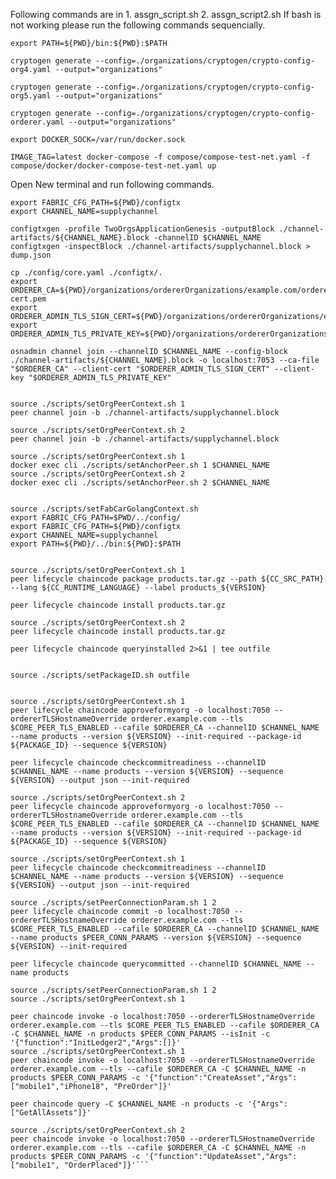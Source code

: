 
Following commands are in 1. assgn_script.sh  2. assgn_script2.sh
If bash is not working please run the following commands sequencially. 


```export PATH=${PWD}/bin:${PWD}:$PATH```

`cryptogen generate --config=./organizations/cryptogen/crypto-config-org4.yaml --output="organizations"`

`cryptogen generate --config=./organizations/cryptogen/crypto-config-org5.yaml --output="organizations"`

`cryptogen generate --config=./organizations/cryptogen/crypto-config-orderer.yaml --output="organizations"`

`export DOCKER_SOCK=/var/run/docker.sock`

`IMAGE_TAG=latest docker-compose -f compose/compose-test-net.yaml -f compose/docker/docker-compose-test-net.yaml up`


Open New terminal and run following commands.

```export PATH=${PWD}/bin:${PWD}:$PATH
export FABRIC_CFG_PATH=${PWD}/configtx
export CHANNEL_NAME=supplychannel

configtxgen -profile TwoOrgsApplicationGenesis -outputBlock ./channel-artifacts/${CHANNEL_NAME}.block -channelID $CHANNEL_NAME
configtxgen -inspectBlock ./channel-artifacts/supplychannel.block > dump.json

cp ./config/core.yaml ./configtx/.
export ORDERER_CA=${PWD}/organizations/ordererOrganizations/example.com/orderers/orderer.example.com/msp/tlscacerts/tlsca.example.com-cert.pem
export ORDERER_ADMIN_TLS_SIGN_CERT=${PWD}/organizations/ordererOrganizations/example.com/orderers/orderer.example.com/tls/server.crt
export ORDERER_ADMIN_TLS_PRIVATE_KEY=${PWD}/organizations/ordererOrganizations/example.com/orderers/orderer.example.com/tls/server.key

osnadmin channel join --channelID $CHANNEL_NAME --config-block ./channel-artifacts/${CHANNEL_NAME}.block -o localhost:7053 --ca-file "$ORDERER_CA" --client-cert "$ORDERER_ADMIN_TLS_SIGN_CERT" --client-key "$ORDERER_ADMIN_TLS_PRIVATE_KEY"


source ./scripts/setOrgPeerContext.sh 1
peer channel join -b ./channel-artifacts/supplychannel.block

source ./scripts/setOrgPeerContext.sh 2
peer channel join -b ./channel-artifacts/supplychannel.block

source ./scripts/setOrgPeerContext.sh 1
docker exec cli ./scripts/setAnchorPeer.sh 1 $CHANNEL_NAME
source ./scripts/setOrgPeerContext.sh 2
docker exec cli ./scripts/setAnchorPeer.sh 2 $CHANNEL_NAME


source ./scripts/setFabCarGolangContext.sh
export FABRIC_CFG_PATH=$PWD/../config/
export FABRIC_CFG_PATH=${PWD}/configtx
export CHANNEL_NAME=supplychannel
export PATH=${PWD}/../bin:${PWD}:$PATH


source ./scripts/setOrgPeerContext.sh 1
peer lifecycle chaincode package products.tar.gz --path ${CC_SRC_PATH} --lang ${CC_RUNTIME_LANGUAGE} --label products_${VERSION}

peer lifecycle chaincode install products.tar.gz

source ./scripts/setOrgPeerContext.sh 2
peer lifecycle chaincode install products.tar.gz

peer lifecycle chaincode queryinstalled 2>&1 | tee outfile


source ./scripts/setPackageID.sh outfile


source ./scripts/setOrgPeerContext.sh 1
peer lifecycle chaincode approveformyorg -o localhost:7050 --ordererTLSHostnameOverride orderer.example.com --tls $CORE_PEER_TLS_ENABLED --cafile $ORDERER_CA --channelID $CHANNEL_NAME --name products --version ${VERSION} --init-required --package-id ${PACKAGE_ID} --sequence ${VERSION}

peer lifecycle chaincode checkcommitreadiness --channelID $CHANNEL_NAME --name products --version ${VERSION} --sequence ${VERSION} --output json --init-required

source ./scripts/setOrgPeerContext.sh 2
peer lifecycle chaincode approveformyorg -o localhost:7050 --ordererTLSHostnameOverride orderer.example.com --tls $CORE_PEER_TLS_ENABLED --cafile $ORDERER_CA --channelID $CHANNEL_NAME --name products --version ${VERSION} --init-required --package-id ${PACKAGE_ID} --sequence ${VERSION}

source ./scripts/setOrgPeerContext.sh 1
peer lifecycle chaincode checkcommitreadiness --channelID $CHANNEL_NAME --name products --version ${VERSION} --sequence ${VERSION} --output json --init-required

source ./scripts/setPeerConnectionParam.sh 1 2
peer lifecycle chaincode commit -o localhost:7050 --ordererTLSHostnameOverride orderer.example.com --tls $CORE_PEER_TLS_ENABLED --cafile $ORDERER_CA --channelID $CHANNEL_NAME --name products $PEER_CONN_PARAMS --version ${VERSION} --sequence ${VERSION} --init-required

peer lifecycle chaincode querycommitted --channelID $CHANNEL_NAME --name products

source ./scripts/setPeerConnectionParam.sh 1 2
source ./scripts/setOrgPeerContext.sh 1

peer chaincode invoke -o localhost:7050 --ordererTLSHostnameOverride orderer.example.com --tls $CORE_PEER_TLS_ENABLED --cafile $ORDERER_CA -C $CHANNEL_NAME -n products $PEER_CONN_PARAMS --isInit -c '{"function":"InitLedger2","Args":[]}'
source ./scripts/setOrgPeerContext.sh 1
peer chaincode invoke -o localhost:7050 --ordererTLSHostnameOverride orderer.example.com --tls --cafile $ORDERER_CA -C $CHANNEL_NAME -n products $PEER_CONN_PARAMS -c '{"function":"CreateAsset","Args":["mobile1","iPhone18", "PreOrder"]}'

peer chaincode query -C $CHANNEL_NAME -n products -c '{"Args":["GetAllAssets"]}'

source ./scripts/setOrgPeerContext.sh 2
peer chaincode invoke -o localhost:7050 --ordererTLSHostnameOverride orderer.example.com --tls --cafile $ORDERER_CA -C $CHANNEL_NAME -n products $PEER_CONN_PARAMS -c '{"function":"UpdateAsset","Args":["mobile1", "OrderPlaced"]}'```



